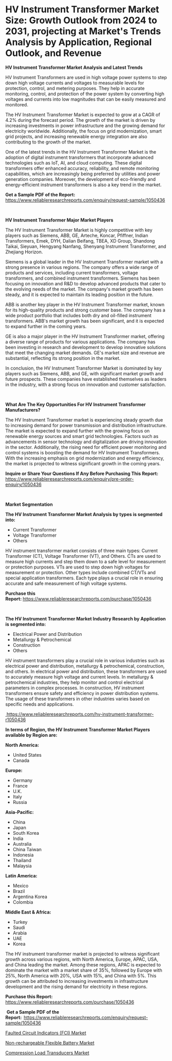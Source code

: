 <p><h1>HV Instrument Transformer Market Size: Growth Outlook from 2024 to 2031, projecting at Market's Trends Analysis by Application, Regional Outlook, and Revenue</h1></p><p><strong>HV Instrument Transformer Market Analysis and Latest Trends</strong></p>
<p><p>HV Instrument Transformers are used in high voltage power systems to step down high voltage currents and voltages to measurable levels for protection, control, and metering purposes. They help in accurate monitoring, control, and protection of the power system by converting high voltages and currents into low magnitudes that can be easily measured and monitored.</p><p>The HV Instrument Transformer Market is expected to grow at a CAGR of 4.2% during the forecast period. The growth of the market is driven by increasing investments in power infrastructure and the growing demand for electricity worldwide. Additionally, the focus on grid modernization, smart grid projects, and increasing renewable energy integration are also contributing to the growth of the market.</p><p>One of the latest trends in the HV Instrument Transformer Market is the adoption of digital instrument transformers that incorporate advanced technologies such as IoT, AI, and cloud computing. These digital transformers offer enhanced accuracy, reliability, and remote monitoring capabilities, which are increasingly being preferred by utilities and power generation companies. Moreover, the development of eco-friendly and energy-efficient instrument transformers is also a key trend in the market.</p></p>
<p><strong>Get a Sample PDF of the Report:&nbsp;</strong> <a href="https://www.reliableresearchreports.com/enquiry/request-sample/1050436">https://www.reliableresearchreports.com/enquiry/request-sample/1050436</a></p>
<p>&nbsp;</p>
<p><strong>HV Instrument Transformer Major Market Players</strong></p>
<p><p>The HV Instrument Transformer Market is highly competitive with key players such as Siemens, ABB, GE, Arteche, Koncar, Pfiffner, Indian Transformers, Emek, DYH, Dalian Beifang, TBEA, XD Group, Shandong Taikai, Sieyuan, Hengyang Nanfang, Shenyang Instrument Transformer, and Zhejiang Horizon.</p><p>Siemens is a global leader in the HV Instrument Transformer market with a strong presence in various regions. The company offers a wide range of products and services, including current transformers, voltage transformers, and combined instrument transformers. Siemens has been focusing on innovation and R&D to develop advanced products that cater to the evolving needs of the market. The company's market growth has been steady, and it is expected to maintain its leading position in the future.</p><p>ABB is another key player in the HV Instrument Transformer market, known for its high-quality products and strong customer base. The company has a wide product portfolio that includes both dry and oil-filled instrument transformers. ABB's market growth has been significant, and it is expected to expand further in the coming years.</p><p>GE is also a major player in the HV Instrument Transformer market, offering a diverse range of products for various applications. The company has been investing in research and development to develop innovative solutions that meet the changing market demands. GE's market size and revenue are substantial, reflecting its strong position in the market.</p><p>In conclusion, the HV Instrument Transformer Market is dominated by key players such as Siemens, ABB, and GE, with significant market growth and future prospects. These companies have established themselves as leaders in the industry, with a strong focus on innovation and customer satisfaction.</p></p>
<p>&nbsp;</p>
<p><strong>What Are The Key Opportunities For HV Instrument Transformer Manufacturers?</strong></p>
<p><p>The HV Instrument Transformer market is experiencing steady growth due to increasing demand for power transmission and distribution infrastructure. The market is expected to expand further with the growing focus on renewable energy sources and smart grid technologies. Factors such as advancements in sensor technology and digitalization are driving innovation in the sector. Additionally, the rising need for efficient power monitoring and control systems is boosting the demand for HV Instrument Transformers. With the increasing emphasis on grid modernization and energy efficiency, the market is projected to witness significant growth in the coming years.</p></p>
<p><strong>Inquire or Share Your Questions If Any Before Purchasing This Report:</strong> <a href="https://www.reliableresearchreports.com/enquiry/pre-order-enquiry/1050436">https://www.reliableresearchreports.com/enquiry/pre-order-enquiry/1050436</a></p>
<p>&nbsp;</p>
<p><strong>Market Segmentation</strong></p>
<p><strong>The HV Instrument Transformer Market Analysis by types is segmented into:</strong></p>
<p><ul><li>Current Transformer</li><li>Voltage Transformer</li><li>Others</li></ul></p>
<p><p>HV instrument transformer market consists of three main types: Current Transformer (CT), Voltage Transformer (VT), and Others. CTs are used to measure high currents and step them down to a safe level for measurement or protection purposes. VTs are used to step down high voltages for measurement or protection. Other types include combined CT/VTs and special application transformers. Each type plays a crucial role in ensuring accurate and safe measurement of high voltage systems.</p></p>
<p><strong>Purchase this Report:&nbsp;</strong><a href="https://www.reliableresearchreports.com/purchase/1050436">https://www.reliableresearchreports.com/purchase/1050436</a></p>
<p>&nbsp;</p>
<p><strong>The HV Instrument Transformer Market Industry Research by Application is segmented into:</strong></p>
<p><ul><li>Electrical Power and Distribution</li><li>Metallurgy & Petrochemical</li><li>Construction</li><li>Others</li></ul></p>
<p><p>HV instrument transformers play a crucial role in various industries such as electrical power and distribution, metallurgy & petrochemical, construction, and others. In electrical power and distribution, these transformers are used to accurately measure high voltage and current levels. In metallurgy & petrochemical industries, they help monitor and control electrical parameters in complex processes. In construction, HV instrument transformers ensure safety and efficiency in power distribution systems. The usage of these transformers in other industries varies based on specific needs and applications.</p></p>
<p><a href="https://www.reliableresearchreports.com/hv-instrument-transformer-r1050436">&nbsp;https://www.reliableresearchreports.com/hv-instrument-transformer-r1050436</a></p>
<p><strong>In terms of Region, the HV Instrument Transformer Market Players available by Region are:</strong></p>
<p>
    <p> <strong> North America: </strong>
        <ul>
            <li>United States</li>
            <li>Canada</li>
        </ul>
        </p> 
    <p> <strong> Europe: </strong>
        <ul>
            <li>Germany</li>
            <li>France</li>
            <li>U.K.</li>
            <li>Italy</li>
            <li>Russia</li>
        </ul>
        </p> 
    <p> <strong> Asia-Pacific: </strong>
        <ul>
            <li>China</li>
            <li>Japan</li>
            <li>South Korea</li>
            <li>India</li>
            <li>Australia</li>
            <li>China Taiwan</li>
            <li>Indonesia</li>
            <li>Thailand</li>
            <li>Malaysia</li>
        </ul>
        </p> 
    <p> <strong> Latin America: </strong>
        <ul>
            <li>Mexico</li>
            <li>Brazil</li>
            <li>Argentina Korea</li>
            <li>Colombia</li>
        </ul>
        </p> 
    <p> <strong> Middle East & Africa: </strong>
        <ul>
            <li>Turkey</li>
            <li>Saudi</li>
            <li>Arabia</li>
            <li>UAE</li>
            <li>Korea</li>
        </ul>
    </p>
    </p>
<p><p>The HV instrument transformer market is projected to witness significant growth across various regions, with North America, Europe, APAC, USA, and China leading the market. Among these regions, APAC is expected to dominate the market with a market share of 35%, followed by Europe with 25%, North America with 20%, USA with 15%, and China with 5%. This growth can be attributed to increasing investments in infrastructure development and the rising demand for electricity in these regions.</p></p>
<p><strong>Purchase this Report: </strong><a href="https://www.reliableresearchreports.com/purchase/1050436">https://www.reliableresearchreports.com/purchase/1050436</a></p>
<p>&nbsp;<strong>Get a Sample PDF of the Report:&nbsp;&nbsp;</strong><a href="https://www.reliableresearchreports.com/enquiry/request-sample/1050436">https://www.reliableresearchreports.com/enquiry/request-sample/1050436</a></p>
<p><strong></strong></p>
<p><p><a href="https://www.linkedin.com/pulse/faulted-circuit-indicators-fci-market-offer-valuable-insights-ddo8e?trackingId=8qEBSwTiimf2sbBEVzaDqA%3D%3D">Faulted Circuit Indicators (FCI) Market</a></p><p><a href="https://www.linkedin.com/pulse/non-rechargeable-flexible-battery-market-size-growth-forecast-mxcxe?trackingId=z3mz73Iovok6Z4vGZcOwCQ%3D%3D">Non-rechargeable Flexible Battery Market</a></p><p><a href="https://www.linkedin.com/pulse/compression-load-transducers-market-size-reflecting-forecast-bz0oe?trackingId=3KpIK32zGlsWjpNFNHX0UA%3D%3D">Compression Load Transducers Market</a></p></p>